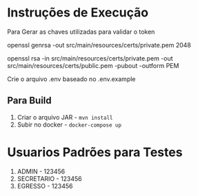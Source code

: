 # Instruções de Execução

Para Gerar as chaves utilizadas para validar o token

openssl genrsa -out src/main/resources/certs/private.pem 2048

openssl rsa -in src/main/resources/certs/private.pem -out src/main/resources/certs/public.pem -pubout -outform PEM

Crie o arquivo .env baseado no .env.example

## Para Build

1. Criar o arquivo JAR - `mvn install`
2. Subir no docker - `docker-compose up`

# Usuarios Padrões para Testes

1. ADMIN - 123456
2. SECRETARIO - 123456
3. EGRESSO - 123456